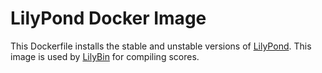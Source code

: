 LilyPond Docker Image
=====================
This Dockerfile installs the stable and unstable versions
of [LilyPond](http://lilypond.org). This image is used by
[LilyBin](http://lilybin.com) for compiling scores.
